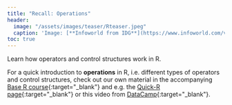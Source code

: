 ```yaml
---
title: "Recall: Operations"
header:
  image: "/assets/images/teaser/Rteaser.jpeg"
  caption: 'Image: [**Infoworld from IDG**](https://www.infoworld.com/video/series/8563/do-more-with-r){:target="_blank"}'
toc: true
---
```


Learn how operators and control structures work in R.


For a quick introduction to **operations** in R, i.e. different types of operators and control structures, 
check out our own material in the accompanying [Base R course](https://geomoer.github.io/moer-base-r/unit07/unit07-01_Intro.html){:target="_blank"} and e.g.
the [Quick-R page](https://www.statmethods.net/management/operators.html){:target="_blank"} 
or this video from [DataCamp](https://www.youtube.com/watch?v=qvSKipqzg3U){:target="_blank"}.






